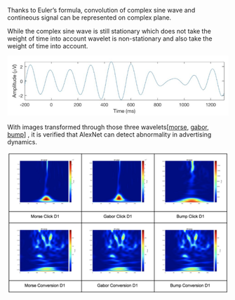 Thanks to Euler’s formula, convolution of complex sine wave and contineous signal can be represented on complex plane. 

While the complex sine wave is still stationary which does not take the weight of time into account wavelet is non-stationary and also take the weight of time into account. 

![image-20191203010200205](https://github.com/sangwon-hwang/wavelet/blob/master/image-20191203010200205.png)

With images transformed through those three wavelets[[morse](https://kr.mathworks.com/help/wavelet/ug/morse-wavelets.html), [gabor](https://kr.mathworks.com/help/wavelet/ref/cwtft.html#bsy_h17), [bump](https://kr.mathworks.com/help/wavelet/ref/cwtft.html#buu64ch)] , it is verified that AlexNet can detect abnormality in advertising dynamics.

![image-20191203010719646](https://github.com/sangwon-hwang/wavelet/blob/master/image-20191203010719646.png)